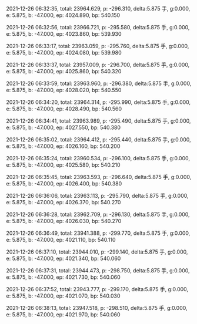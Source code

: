 2021-12-26 06:32:35, total: 23964.629, p: -296.310, delta:5.875 手, g:0.000, e: 5.875, b: -47.000, ep: 4024.890, bp: 540.150

2021-12-26 06:32:56, total: 23966.721, p: -295.580, delta:5.875 手, g:0.000, e: 5.875, b: -47.000, ep: 4023.860, bp: 539.930

2021-12-26 06:33:17, total: 23963.059, p: -295.760, delta:5.875 手, g:0.000, e: 5.875, b: -47.000, ep: 4024.080, bp: 539.980

2021-12-26 06:33:37, total: 23957.009, p: -296.700, delta:5.875 手, g:0.000, e: 5.875, b: -47.000, ep: 4025.860, bp: 540.320

2021-12-26 06:33:59, total: 23963.960, p: -296.380, delta:5.875 手, g:0.000, e: 5.875, b: -47.000, ep: 4028.020, bp: 540.550

2021-12-26 06:34:20, total: 23964.314, p: -295.990, delta:5.875 手, g:0.000, e: 5.875, b: -47.000, ep: 4028.490, bp: 540.560

2021-12-26 06:34:41, total: 23963.989, p: -295.490, delta:5.875 手, g:0.000, e: 5.875, b: -47.000, ep: 4027.550, bp: 540.380

2021-12-26 06:35:02, total: 23964.412, p: -295.440, delta:5.875 手, g:0.000, e: 5.875, b: -47.000, ep: 4026.160, bp: 540.200

2021-12-26 06:35:24, total: 23960.534, p: -296.100, delta:5.875 手, g:0.000, e: 5.875, b: -47.000, ep: 4025.580, bp: 540.210

2021-12-26 06:35:45, total: 23963.593, p: -296.640, delta:5.875 手, g:0.000, e: 5.875, b: -47.000, ep: 4026.400, bp: 540.380

2021-12-26 06:36:06, total: 23963.113, p: -295.790, delta:5.875 手, g:0.000, e: 5.875, b: -47.000, ep: 4026.370, bp: 540.270

2021-12-26 06:36:28, total: 23962.709, p: -296.130, delta:5.875 手, g:0.000, e: 5.875, b: -47.000, ep: 4026.030, bp: 540.270

2021-12-26 06:36:49, total: 23941.388, p: -299.770, delta:5.875 手, g:0.000, e: 5.875, b: -47.000, ep: 4021.110, bp: 540.110

2021-12-26 06:37:10, total: 23944.010, p: -299.140, delta:5.875 手, g:0.000, e: 5.875, b: -47.000, ep: 4021.340, bp: 540.060

2021-12-26 06:37:31, total: 23944.473, p: -298.750, delta:5.875 手, g:0.000, e: 5.875, b: -47.000, ep: 4021.730, bp: 540.060

2021-12-26 06:37:52, total: 23943.777, p: -299.170, delta:5.875 手, g:0.000, e: 5.875, b: -47.000, ep: 4021.070, bp: 540.030

2021-12-26 06:38:13, total: 23947.518, p: -298.510, delta:5.875 手, g:0.000, e: 5.875, b: -47.000, ep: 4021.970, bp: 540.060
